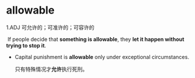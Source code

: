 # allowable

1.ADJ 可允许的；可准许的；可容许的

​	If people decide that **something is allowable**, they **let it happen without trying to stop it**.

- Capital punishment is **allowable** only under exceptional circumstances.

  只有特殊情况才**允许**执行死刑。
